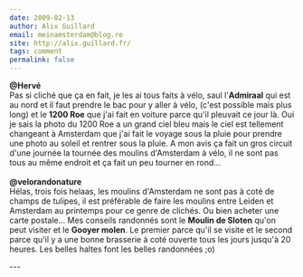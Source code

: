 ```yaml
---
date: 2009-02-13
author: Alix Guillard
email: meinamsterdam@blog.re
site: http://alix.guillard.fr/
tags: comment
permalink: false
---
```


<p>
<strong>@Hervé</strong><br />
Pas si cliché que ça en fait, je les ai tous faits à vélo, saul l'<strong>Admiraal</strong> qui est au nord et il faut prendre le bac pour y aller à vélo, (c'est possible mais plus long) et le <strong>1200 Roe</strong> que j'ai fait en voiture parce qu'il pleuvait ce jour là. Oui je sais la photo du 1200 Roe a un grand ciel bleu mais le ciel est tellement changeant à Amsterdam que j'ai fait le voyage sous la pluie pour prendre une photo au soleil et rentrer sous la pluie. A mon avis ça fait un gros circuit d'une journée la tournée des moulins d'Amsterdam à vélo, il ne sont pas tous au même endroit et ça fait un peu tourner en rond...<br /><br />
<strong>@velorandonature</strong><br />
Hélas, trois fois helaas, les moulins d'Amsterdam ne sont pas à coté de champs de tulipes, il est préférable de faire les moulins entre Leiden et Amsterdam au printemps pour ce genre de clichés. Ou bien acheter une carte postale... Mes conseils randonnés sont le <strong>Moulin de Sloten</strong> qu'on peut visiter et le <strong>Gooyer molen</strong>. Le premier parce qu'il se visite et le second parce qu'il y a une bonne brasserie à coté ouverte tous les jours jusqu'à 20 heures. Les belles haltes font les belles randonnées ;o)
</p>
---